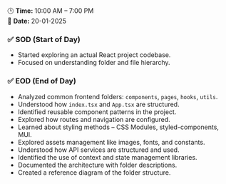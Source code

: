 

🕒 **Time:** 10:00 AM – 7:00 PM  
📆 **Date:** 20-01-2025

### ✅ SOD (Start of Day)

* Started exploring an actual React project codebase.
* Focused on understanding folder and file hierarchy.

### ✅ EOD (End of Day)

* Analyzed common frontend folders: `components`, `pages`, `hooks`, `utils`.
* Understood how `index.tsx` and `App.tsx` are structured.
* Identified reusable component patterns in the project.
* Explored how routes and navigation are configured.
* Learned about styling methods – CSS Modules, styled-components, MUI.
* Explored assets management like images, fonts, and constants.
* Understood how API services are structured and used.
* Identified the use of context and state management libraries.
* Documented the architecture with folder descriptions.
* Created a reference diagram of the folder structure.

